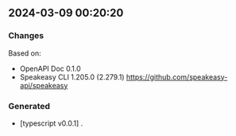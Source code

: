 

## 2024-03-09 00:20:20
### Changes
Based on:
- OpenAPI Doc 0.1.0 
- Speakeasy CLI 1.205.0 (2.279.1) https://github.com/speakeasy-api/speakeasy
### Generated
- [typescript v0.0.1] .